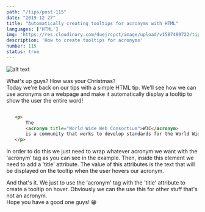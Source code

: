```yaml
---
path: "/tips/post-115"
date: "2019-12-27"
title: "Automatically creating tooltips for acronyms with HTML"
languages: ['HTML']
img: 'https://res.cloudinary.com/duejrcpct/image/upload/v1587499722/tips/115-1_wmdfnk.png'
description: 'How to create tooltips for acronyms'
number: 115
status: true
---
```


![alt text](https://res.cloudinary.com/duejrcpct/image/upload/v1587499804/tips/115-2_igl08b.png "HTML acronym tooptip")

What's up guys? How was your Christmas?  
Today we're back on our tips with a simple HTML tip. We'll see how we can use acronyms on a webpage and make it automatically display a tooltip to show the user the entire word!

 ```html
 
    <p>
        The 
        <acronym title="World Wide Web Consortium">W3C</acronym> 
        is a community that works to develop standards for the World Wide Web.
    </p>

 ```

In order to do this we just need to wrap whatever acronym we want with the 'acronym' tag as you can see in the example. Then, inside this element we need to add a 'title' attribute. The value of this attributes is the text that will be displayed on the tooltip when the user hovers our acronym.

And that's it. We just to use the 'acronym' tag with the 'title' attribute to create a tooltip on hover. Obviously we can the use this for other stuff that's not an acronym.  
Hope you have a good one guys! 😁